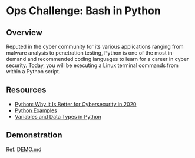 # Ops Challenge: Bash in Python

## Overview

Reputed in the cyber community for its various applications ranging from malware analysis to penetration testing, Python is one of the most in-demand and recommended coding languages to learn for a career in cyber security. Today, you will be executing a Linux terminal commands from within a Python script.

## Resources

- [Python: Why It Is Better for Cybersecurity in 2020](https://www.cybrary.it/blog/python-why-it-is-better-for-cybersecurity-in-2020/)
- [Python Examples](https://www.w3schools.com/python/python_examples.asp)
- [Variables and Data Types in Python](https://www.edureka.co/blog/variables-and-data-types-in-python/#1)

## Demonstration

Ref. [DEMO.md](DEMO.md)
